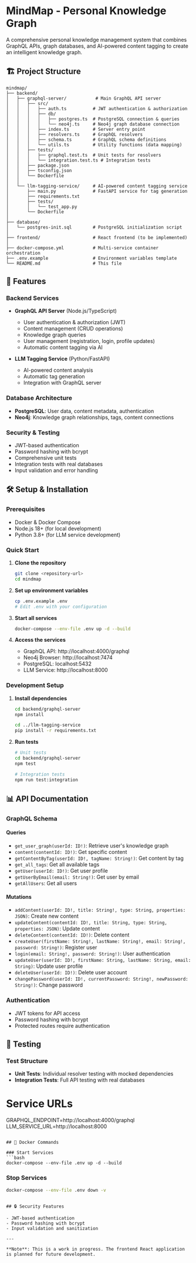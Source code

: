 # MindMap - Personal Knowledge Graph

A comprehensive personal knowledge management system that combines GraphQL APIs, graph databases, and AI-powered content tagging to create an intelligent knowledge graph.

## 🏗️ Project Structure

```
mindmap/
├── backend/
│   ├── graphql-server/           # Main GraphQL API server
│   │   ├── src/
│   │   │   ├── auth.ts          # JWT authentication & authorization
│   │   │   ├── db/
│   │   │   │   ├── postgres.ts  # PostgreSQL connection & queries
│   │   │   │   └── neo4j.ts     # Neo4j graph database connection
│   │   │   ├── index.ts         # Server entry point
│   │   │   ├── resolvers.ts     # GraphQL resolvers
│   │   │   ├── schema.ts        # GraphQL schema definitions
│   │   │   └── utils.ts         # Utility functions (data mapping)
│   │   ├── tests/
│   │   │   ├── graphql.test.ts  # Unit tests for resolvers
│   │   │   └── integration.test.ts # Integration tests
│   │   ├── package.json
│   │   ├── tsconfig.json
│   │   └── Dockerfile
│   │
│   └── llm-tagging-service/     # AI-powered content tagging service
│       ├── main.py              # FastAPI service for tag generation
│       ├── requirements.txt
│       ├── tests/
│       │   └── test_app.py
│       └── Dockerfile
│
├── database/
│   └── postgres-init.sql        # PostgreSQL initialization script
│
├── frontend/                    # React frontend (to be implemented)
│
├── docker-compose.yml           # Multi-service container orchestration
├── .env.example                 # Environment variables template
└── README.md                    # This file
```

## 🚀 Features

### Backend Services
- **GraphQL API Server** (Node.js/TypeScript)
  - User authentication & authorization (JWT)
  - Content management (CRUD operations)
  - Knowledge graph queries
  - User management (registration, login, profile updates)
  - Automatic content tagging via AI

- **LLM Tagging Service** (Python/FastAPI)
  - AI-powered content analysis
  - Automatic tag generation
  - Integration with GraphQL server

### Database Architecture
- **PostgreSQL**: User data, content metadata, authentication
- **Neo4j**: Knowledge graph relationships, tags, content connections

### Security & Testing
- JWT-based authentication
- Password hashing with bcrypt
- Comprehensive unit tests
- Integration tests with real databases
- Input validation and error handling

## 🛠️ Setup & Installation

### Prerequisites
- Docker & Docker Compose
- Node.js 18+ (for local development)
- Python 3.8+ (for LLM service development)

### Quick Start

1. **Clone the repository**
   ```bash
   git clone <repository-url>
   cd mindmap
   ```

2. **Set up environment variables**
   ```bash
   cp .env.example .env
   # Edit .env with your configuration
   ```

3. **Start all services**
   ```bash
   docker-compose --env-file .env up -d --build
   ```

4. **Access the services**
   - GraphQL API: http://localhost:4000/graphql
   - Neo4j Browser: http://localhost:7474
   - PostgreSQL: localhost:5432
   - LLM Service: http://localhost:8000

### Development Setup

1. **Install dependencies**
   ```bash
   cd backend/graphql-server
   npm install
   
   cd ../llm-tagging-service
   pip install -r requirements.txt
   ```

2. **Run tests**
   ```bash
   # Unit tests
   cd backend/graphql-server
   npm test
   
   # Integration tests
   npm run test:integration
   ```

## 📊 API Documentation

### GraphQL Schema

#### Queries
- `get_user_graph(userId: ID!)`: Retrieve user's knowledge graph
- `content(contentId: ID!)`: Get specific content
- `getContentByTag(userId: ID!, tagName: String!)`: Get content by tag
- `get_all_tags`: Get all available tags
- `getUser(userId: ID!)`: Get user profile
- `getUserByEmail(email: String!)`: Get user by email
- `getAllUsers`: Get all users

#### Mutations
- `addContent(userId: ID!, title: String!, type: String, properties: JSON)`: Create new content
- `updateContent(contentId: ID!, title: String, type: String, properties: JSON)`: Update content
- `deleteContent(contentId: ID!)`: Delete content
- `createUser(firstName: String!, lastName: String!, email: String!, password: String!)`: Register user
- `login(email: String!, password: String!)`: User authentication
- `updateUser(userId: ID!, firstName: String, lastName: String, email: String)`: Update user profile
- `deleteUser(userId: ID!)`: Delete user account
- `changePassword(userId: ID!, currentPassword: String!, newPassword: String!)`: Change password

### Authentication
- JWT tokens for API access
- Password hashing with bcrypt
- Protected routes require authentication

## 🧪 Testing

### Test Structure
- **Unit Tests**: Individual resolver testing with mocked dependencies
- **Integration Tests**: Full API testing with real databases

# Service URLs
GRAPHQL_ENDPOINT=http://localhost:4000/graphql
LLM_SERVICE_URL=http://localhost:8000
```

## 🐳 Docker Commands

### Start Services
```bash
docker-compose --env-file .env up -d --build
```

### Stop Services
```bash
docker-compose --env-file .env down -v
```
```

## 🔒 Security Features

- JWT-based authentication
- Password hashing with bcrypt
- Input validation and sanitization

---

**Note**: This is a work in progress. The frontend React application is planned for future development.
